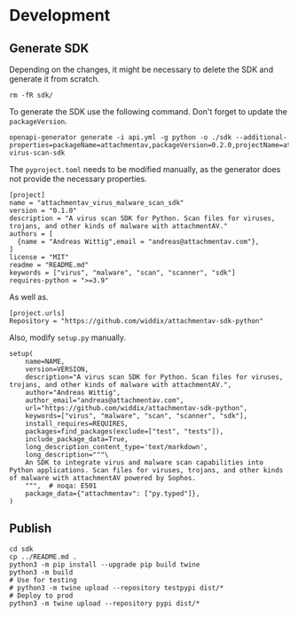 # Development

## Generate SDK

Depending on the changes, it might be necessary to delete the SDK and generate it from scratch.

```
rm -fR sdk/
```

To generate the SDK use the following command. Don't forget to update the `packageVersion`.

```
openapi-generator generate -i api.yml -g python -o ./sdk --additional-properties=packageName=attachmentav,packageVersion=0.2.0,projectName=attachmentav-virus-scan-sdk
```

The `pyproject.toml` needs to be modified manually, as the generator does not provide the necessary properties.


```
[project]
name = "attachmentav_virus_malware_scan_sdk"
version = "0.1.0"
description = "A virus scan SDK for Python. Scan files for viruses, trojans, and other kinds of malware with attachmentAV."
authors = [
  {name = "Andreas Wittig",email = "andreas@attachmentav.com"},
]
license = "MIT"
readme = "README.md"
keywords = ["virus", "malware", "scan", "scanner", "sdk"]
requires-python = ">=3.9"
```

As well as.

```
[project.urls]
Repository = "https://github.com/widdix/attachmentav-sdk-python"
```

Also, modify `setup.py` manually.

```
setup(
    name=NAME,
    version=VERSION,
    description="A virus scan SDK for Python. Scan files for viruses, trojans, and other kinds of malware with attachmentAV.",
    author="Andreas Wittig",
    author_email="andreas@attachmentav.com",
    url="https://github.com/widdix/attachmentav-sdk-python",
    keywords=["virus", "malware", "scan", "scanner", "sdk"],
    install_requires=REQUIRES,
    packages=find_packages(exclude=["test", "tests"]),
    include_package_data=True,
    long_description_content_type='text/markdown',
    long_description="""\
    An SDK to integrate virus and malware scan capabilities into Python applications. Scan files for viruses, trojans, and other kinds of malware with attachmentAV powered by Sophos.
    """,  # noqa: E501
    package_data={"attachmentav": ["py.typed"]},
)
```


## Publish

```
cd sdk
cp ../README.md .
python3 -m pip install --upgrade pip build twine
python3 -m build
# Use for testing
# python3 -m twine upload --repository testpypi dist/*
# Deploy to prod
python3 -m twine upload --repository pypi dist/*
